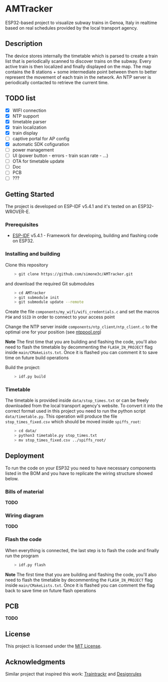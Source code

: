 # AMTracker

ESP32-based project to visualize subway trains in Genoa, Italy in realtime based on real schedules provided by the local transport agency.

## Description

The device stores internally the timetable which is parsed to create a train list that is periodically scanned to discover trains on the subway. Every active train is then localized and finally displayed on the map. The map contains the 8 stations + some intermediate point between them to better represent the movement of each train in the network. An NTP server is periodically contacted to retrieve the current time.

## TODO list

- [x] WIFI connection
- [x] NTP support
- [x] timetable parser
- [x] train localization
- [x] train display
- [ ] captive portal for AP config
- [x] automatic SDK cofiguration
- [ ] power management
- [ ] UI (power button - errors - train scan rate - ...)
- [ ] OTA for timetable update
- [ ] Doc
- [ ] PCB
- [ ] ???

## Getting Started

The project is developed on ESP-IDF v5.4.1 and it's tested on an ESP32-WROVER-E.

### Prerequisites

- [ESP-IDF](https://docs.espressif.com/projects/esp-idf/en/stable/esp32/index.html) v5.4.1 - Framework for developing, building and flashing code on ESP32.

### Installing and building

Clone this repository
```bash
    > git clone https://github.com/simone3c/AMTracker.git
```
and download the required Git submodules
```bash
    > cd AMTracker
    > git submodule init
    > git submodule update --remote
```

Create the file ```components/my_wifi/wifi_credentials.c``` and set the macros ```PSW``` and ```SSID``` in order to connect to your access point

Change the NTP server inside ```components/ntp_client/ntp_client.c``` to the optimal one for your position (see [ntppool.org](https://www.ntppool.org/en/))

**Note**
    The first time that you are building and flashing the code, you'll also need to flash the timetable by decommenting the ```FLASH_IN_PROJECT``` flag inside ```main/CMakeLists.txt```. Once it is flashed you can comment it to save time on future build operations

Build the project:

```bash
    > idf.py build
```

### Timetable

The timetable is provided inside ```data/stop_times.txt``` or can be freely downloaded from the local transport agency's website. To convert it into the correct format used in this project you need to run the python script ```data/timetable.py```. This operation will produce the file ```stop_times_fixed.csv``` which should be moved inside ```spiffs_root```:

```bash
    > cd data/
    > python3 timetable.py stop_times.txt
    > mv stop_times_fixed.csv ../spiffs_root/
```


## Deployment

To run the code on your ESP32 you need to have necessary components listed in the BOM and you have to replicate the wiring structure showed below.

### Bills of material

**TODO**

### Wiring diagram

**TODO**

### Flash the code

When everything is connected, the last step is to flash the code and finally run the program

```bash
    > idf.py flash
```
**Note**
    The first time that you are building and flashing the code, you'll also need to flash the timetable by decommenting the ```FLASH_IN_PROJECT``` flag inside ```main/CMakeLists.txt```. Once it is flashed you can comment the flag back to save time on future flash operations

## PCB

**TODO**

## License

This project is licensed under the [MIT License](LICENSE.md).

## Acknowledgments

Similar project that inspired this work: [Traintrackr](https://www.traintrackr.co.uk/) and [Designrules](https://www.designrules.co/)
